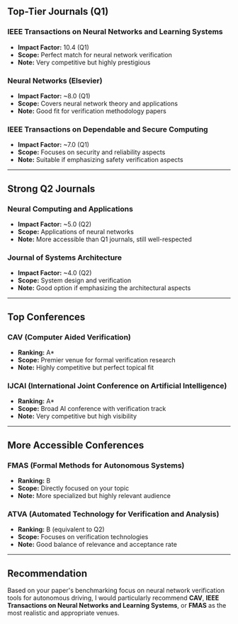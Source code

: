 ## Top-Tier Journals (Q1)

### **IEEE Transactions on Neural Networks and Learning Systems**
- **Impact Factor:** 10.4 (Q1)
- **Scope:** Perfect match for neural network verification  
- **Note:** Very competitive but highly prestigious

### **Neural Networks (Elsevier)**
- **Impact Factor:** ~8.0 (Q1)
- **Scope:** Covers neural network theory and applications  
- **Note:** Good fit for verification methodology papers

### **IEEE Transactions on Dependable and Secure Computing**
- **Impact Factor:** ~7.0 (Q1)
- **Scope:** Focuses on security and reliability aspects  
- **Note:** Suitable if emphasizing safety verification aspects

---

## Strong Q2 Journals

### **Neural Computing and Applications**
- **Impact Factor:** ~5.0 (Q2)
- **Scope:** Applications of neural networks  
- **Note:** More accessible than Q1 journals, still well-respected

### **Journal of Systems Architecture**
- **Impact Factor:** ~4.0 (Q2)
- **Scope:** System design and verification  
- **Note:** Good option if emphasizing the architectural aspects

---

## Top Conferences

### **CAV (Computer Aided Verification)**
- **Ranking:** A* 
- **Scope:** Premier venue for formal verification research  
- **Note:** Highly competitive but perfect topical fit

### **IJCAI (International Joint Conference on Artificial Intelligence)**
- **Ranking:** A* 
- **Scope:** Broad AI conference with verification track  
- **Note:** Very competitive but high visibility


---

## More Accessible Conferences

### **FMAS (Formal Methods for Autonomous Systems)**
- **Ranking:** B 
- **Scope:** Directly focused on your topic  
- **Note:** More specialized but highly relevant audience

### **ATVA (Automated Technology for Verification and Analysis)**
- **Ranking:** B (equivalent to Q2)
- **Scope:** Focuses on verification technologies  
- **Note:** Good balance of relevance and acceptance rate

---

## Recommendation

Based on your paper's benchmarking focus on neural network verification tools for autonomous driving, I would particularly recommend **CAV**, **IEEE Transactions on Neural Networks and Learning Systems**, or **FMAS** as the most realistic and appropriate venues.
